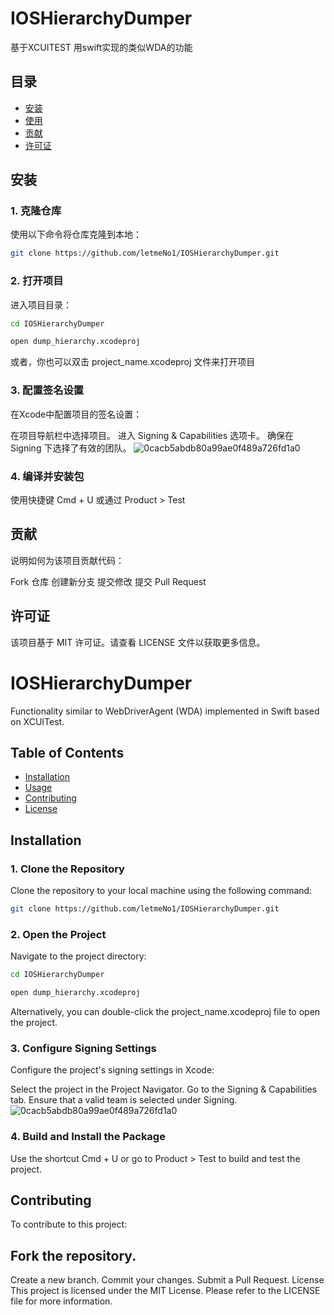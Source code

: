 # IOSHierarchyDumper

基于XCUITEST 用swift实现的类似WDA的功能

## 目录

- [安装](#安装)
- [使用](#使用)
- [贡献](#贡献)
- [许可证](#许可证)

## 安装

### 1. 克隆仓库

使用以下命令将仓库克隆到本地：

```bash
git clone https://github.com/letmeNo1/IOSHierarchyDumper.git
```

### 2. 打开项目

进入项目目录：

```bash
cd IOSHierarchyDumper
```

```bash
open dump_hierarchy.xcodeproj
```
或者，你也可以双击 project_name.xcodeproj 文件来打开项目


### 3. 配置签名设置
在Xcode中配置项目的签名设置：

在项目导航栏中选择项目。
进入 Signing & Capabilities 选项卡。
确保在 Signing 下选择了有效的团队。
![0cacb5abdb80a99ae0f489a726fd1a0](https://github.com/user-attachments/assets/bf93f97f-7dac-4cdd-a8b5-d9eed9be8907)

### 4. 编译并安装包

使用快捷键 Cmd + U 或通过 Product > Test

## 贡献
说明如何为该项目贡献代码：

Fork 仓库
创建新分支
提交修改
提交 Pull Request

## 许可证
该项目基于 MIT 许可证。请查看 LICENSE 文件以获取更多信息。


# IOSHierarchyDumper

Functionality similar to WebDriverAgent (WDA) implemented in Swift based on XCUITest.

## Table of Contents

- [Installation](#installation)
- [Usage](#usage)
- [Contributing](#contributing)
- [License](#license)

## Installation

### 1. Clone the Repository

Clone the repository to your local machine using the following command:

```bash
git clone https://github.com/letmeNo1/IOSHierarchyDumper.git
```



### 2. Open the Project

Navigate to the project directory:

```bash
cd IOSHierarchyDumper
```
```bash
open dump_hierarchy.xcodeproj
```

Alternatively, you can double-click the project_name.xcodeproj file to open the project.

### 3. Configure Signing Settings
Configure the project's signing settings in Xcode:

Select the project in the Project Navigator.
Go to the Signing & Capabilities tab.
Ensure that a valid team is selected under Signing.
![0cacb5abdb80a99ae0f489a726fd1a0](https://github.com/user-attachments/assets/bf93f97f-7dac-4cdd-a8b5-d9eed9be8907)


### 4. Build and Install the Package
Use the shortcut Cmd + U or go to Product > Test to build and test the project.

## Contributing
To contribute to this project:

## Fork the repository.
Create a new branch.
Commit your changes.
Submit a Pull Request.
License
This project is licensed under the MIT License. Please refer to the LICENSE file for more information.


